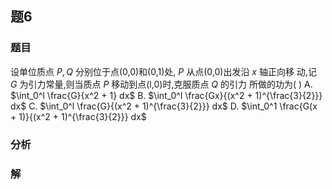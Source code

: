## 题6
### 题目
设单位质点 $P,Q$ 分别位于点(0,0)和(0,1)处, $P$ 从点(0,0)出发沿 $x$ 轴正向移
动,记 $G$ 为引力常量,则当质点 $P$ 移动到点(l,0)时,克服质点 $Q$ 的引力
所做的功为( )
A. $\int_0^l \frac{G}{x^2 + 1} dx$ B. $\int_0^l \frac{Gx}{(x^2 + 1)^{\frac{3}{2}}} dx$
C. $\int_0^l \frac{G}{(x^2 + 1)^{\frac{3}{2}}} dx$ D. $\int_0^1 \frac{G(x + 1)}{(x^2 + 1)^{\frac{3}{2}}} dx$
### 分析

### 解